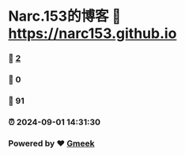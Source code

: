 # Narc.153的博客 :link: https://narc153.github.io 
### :page_facing_up: [2](https://narc153.github.io/tag.html) 
### :speech_balloon: 0 
### :hibiscus: 91 
### :alarm_clock: 2024-09-01 14:31:30 
### Powered by :heart: [Gmeek](https://github.com/Meekdai/Gmeek)
